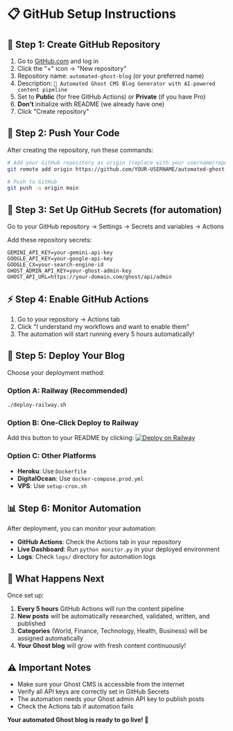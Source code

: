 # 📋 GitHub Setup Instructions

## 🔐 Step 1: Create GitHub Repository

1. Go to [GitHub.com](https://github.com) and log in
2. Click the "+" icon → "New repository"
3. Repository name: `automated-ghost-blog` (or your preferred name)
4. Description: `🤖 Automated Ghost CMS Blog Generator with AI-powered content pipeline`
5. Set to **Public** (for free GitHub Actions) or **Private** (if you have Pro)
6. **Don't** initialize with README (we already have one)
7. Click "Create repository"

## 🚀 Step 2: Push Your Code

After creating the repository, run these commands:

```bash
# Add your GitHub repository as origin (replace with your username/repo)
git remote add origin https://github.com/YOUR-USERNAME/automated-ghost-blog.git

# Push to GitHub
git push -u origin main
```

## 🔑 Step 3: Set Up GitHub Secrets (for automation)

Go to your GitHub repository → Settings → Secrets and variables → Actions

Add these repository secrets:

```
GEMINI_API_KEY=your-gemini-api-key
GOOGLE_API_KEY=your-google-api-key  
GOOGLE_CX=your-search-engine-id
GHOST_ADMIN_API_KEY=your-ghost-admin-key
GHOST_API_URL=https://your-domain.com/ghost/api/admin
```

## ⚡ Step 4: Enable GitHub Actions

1. Go to your repository → Actions tab
2. Click "I understand my workflows and want to enable them"
3. The automation will start running every 5 hours automatically!

## 🎯 Step 5: Deploy Your Blog

Choose your deployment method:

### Option A: Railway (Recommended)
```bash
./deploy-railway.sh
```

### Option B: One-Click Deploy to Railway
Add this button to your README by clicking:
[![Deploy on Railway](https://railway.app/button.svg)](https://railway.app/template/your-template)

### Option C: Other Platforms
- **Heroku**: Use `Dockerfile` 
- **DigitalOcean**: Use `docker-compose.prod.yml`
- **VPS**: Use `setup-cron.sh`

## 📊 Step 6: Monitor Automation

After deployment, you can monitor your automation:

- **GitHub Actions**: Check the Actions tab in your repository
- **Live Dashboard**: Run `python monitor.py` in your deployed environment
- **Logs**: Check `logs/` directory for automation logs

## 🔄 What Happens Next

Once set up:

1. **Every 5 hours** GitHub Actions will run the content pipeline
2. **New posts** will be automatically researched, validated, written, and published
3. **Categories** (World, Finance, Technology, Health, Business) will be assigned automatically
4. **Your Ghost blog** will grow with fresh content continuously!

## ⚠️ Important Notes

- Make sure your Ghost CMS is accessible from the internet
- Verify all API keys are correctly set in GitHub Secrets
- The automation needs your Ghost admin API key to publish posts
- Check the Actions tab if automation fails

**Your automated Ghost blog is ready to go live! 🚀**